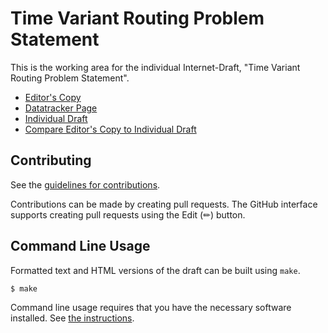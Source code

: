 # Time Variant Routing Problem Statement

This is the working area for the individual Internet-Draft, "Time Variant Routing Problem Statement".

* [Editor's Copy](https://ricktaylor.github.io/tvr-prb-stmt/#go.draft-taylor-tvr-prb-stmt.html)
* [Datatracker Page](https://datatracker.ietf.org/doc/draft-taylor-tvr-prb-stmt)
* [Individual Draft](https://datatracker.ietf.org/doc/html/draft-taylor-tvr-prb-stmt)
* [Compare Editor's Copy to Individual Draft](https://ricktaylor.github.io/tvr-prb-stmt/#go.draft-taylor-tvr-prb-stmt.diff)


## Contributing

See the
[guidelines for contributions](https://github.com/ricktaylor/tvr-prb-stmt/blob//CONTRIBUTING.md).

Contributions can be made by creating pull requests.
The GitHub interface supports creating pull requests using the Edit (✏) button.


## Command Line Usage

Formatted text and HTML versions of the draft can be built using `make`.

```sh
$ make
```

Command line usage requires that you have the necessary software installed.  See
[the instructions](https://github.com/martinthomson/i-d-template/blob/main/doc/SETUP.md).

